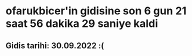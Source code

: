 # ofarukbicer'in gidisine son 6 gun 21 saat 56 dakika 29 saniye kaldi

## Gidis tarihi: 30.09.2022 :(